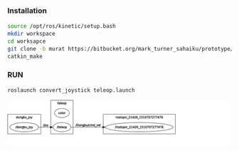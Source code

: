 ### Installation

``` bash 
source /opt/ros/kinetic/setup.bash
mkdir workspace
cd worksapce
git clone -b murat https://bitbucket.org/mark_turner_sahaiku/prototype/src
catkin_make
```
### RUN
``` bash 
roslaunch convert_joystick teleop.launch
```

<img src="/rosgraph.svg">

